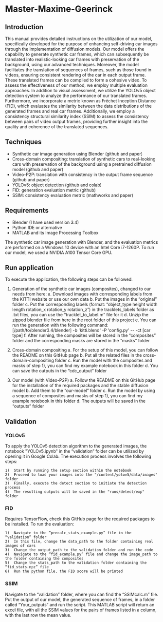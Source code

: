 # Master-Maxime-Geerinck

## Introduction
This manual provides detailed instructions on the utilization of our model, specifically developed for the purpose of enhancing self-driving car images through the implementation of diffusion models. Our model offers the capability to generate synthetic car frames, which can subsequently be translated into realistic-looking car frames with preservation of the background, using our advanced techniques. Moreover, the model facilitates the translation of sequences of frames, such as those found in videos, ensuring consistent rendering of the car in each output frame. These translated frames can be compiled to form a cohesive video.
To assess the effectiveness of our method, we employ multiple evaluation approaches. In addition to visual assessment, we utilize the YOLOv5 object detection system to analyze the performance of our translated frames. Furthermore, we incorporate a metric known as Fréchet Inception Distance (FID), which evaluates the similarity between the data distributions of the generated frames and real car frames. Additionally, we employ a consistency structural similarity index (SSIM) to assess the consistency between pairs of video output frames, providing further insight into the quality and coherence of the translated sequences.

## Techniques
-	Synthetic car image generation using Blender (github and paper)
-	Cross-domain compositing: translation of synthetic cars to real-looking cars with preservation of the background using a pretrained diffusion model (github and paper)
-	Video-P2P: translation with consistency in the output frame sequence (github and paper)
-	YOLOv5: object detection (github and colab)
-	FID: generation evaluation metric (github)
-	SSIM: consistency evaluation metric (mathworks and paper)

## Requirements
-	Blender (I have used version 3.4)
-	Python IDE or alternative
-	MATLAB and its Image Processing Toolbox

The synthetic car image generation with Blender, and the evaluation metrics are performed on a Windows 10 device with an Intel Core i7-1260P. To run our model, we used a NVIDIA A100 Tensor Core GPU.

## Run application
To execute the application, the following steps can be followed.

1)	Generation of the synthetic car images (composites), changed to our needs from here:
    a.	Download images with corresponding labels from the KITTI website or use our own data
    b.	Put the images in the “original” folder
    c.	Put the corresponding labels (format: “object_type height width length rotation_x rotation_y rotation_z”) in the tracklets_labels folder as .txt files, you can use         the “tracklet_to_label.m” file for it
    d.	Unzip the zipped blender file from here in the root folder of this project
    e.	You can run the generation with the following command: [/path/to/blender3.4/blender] -b 'kitti.blend' -P 'config.py' -- -ct [car type]
    f.	After running, the composites will be stored in the “composites” folder and the corresponding masks are stored in the “masks” folder

2)	Cross-domain compositing
    a.	For the setup of this model, you can follow the README on this GitHub page
    b.	Put all the related files in the cross-domain-compositing folder
    c.	Run the model with the composites and masks of step 1), you can find my example notebook in this folder
    d.	You can save the outputs in the “cdc_output” folder

3)	Our model (with Video-P2P)
    a.	Follow the README on this GitHub page for the installation of the required packages and the stable diffusion model
    b.	Add them to the “our-model” folder
    c.	Run the model by using a sequence of composites and masks of step 1), you can find my example notebook in this folder
    d.	The outputs will be saved in the “outputs” folder

## Validation
### YOLOv5
To apply the YOLOv5 detection algorithm to the generated images, the notebook "YOLOv5.ipynb" in the “validation” folder can be utilized by opening it in Google Colab. The execution process involves the following steps:

    1)	Start by running the setup section within the notebook
    2)	Proceed to load your images into the "/content/yolov5/data/images" folder
    3)	Finally, execute the detect section to initiate the detection process
    4)	The resulting outputs will be saved in the "runs/detect/exp" folder

### FID
Requires TensorFlow, check this GitHub page for the required packages to be installed. To run the evaluation:

    1)	Navigate to the “precalc_stats_example.py” file in the “validation” folder
    2)	In this file, change the data_path to the folder containing real images of cars
    3)	Change the output_path to the validation folder and run the code
    4)	Navigate to the “fid_example.py” file and change the image_path to the folder containing the composites
    5)	Change the stats_path to the validation folder containing the “fid_stats.npz” file
    6)	Run the python file, the FID score will be printed

### SSIM
Navigate to the “validation” folder, where you can find the “SSIMcalc.m” file. Put the output of our model, the generated sequence of frames, in a folder called “Your_outputs” and run the script. This MATLAB script will return an excel file, with all the SSIM values for the pairs of frames listed in a column, with the last row the mean value.
